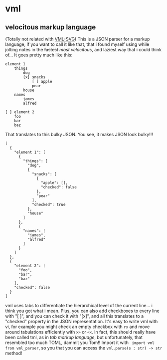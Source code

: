 # vml
## velocitous markup language
(Totally not related with [VML-SVG](https://en.wikipedia.org/wiki/Vector_Markup_Language)\)
This is a JSON parser for a markup language, if you want to call it like that, that i found myself using while jolting notes in the ~~fastest~~ *most velocitous*, and laziest way that i could think of... It goes pretty much like this:

```
element 1
	things
		dog
		[x] snacks
			[ ] apple
			pear
		house
	names
		james
		alfred

[ ] element 2
	foo
	bar
	baz
```
That translates to this bulky JSON. You see, it makes JSON look bulky!!!
```
[
  {
    "element 1": [
      {
        "things": [
          "dog",
          {
            "snacks": [
              {
                "apple": [],
                "checked": false
              },
              "pear"
            ],
            "checked": true
          },
          "house"
        ]
      },
      {
        "names": [
          "james",
          "alfred"
        ]
      }
    ]
  },
  {
    "element 2": [
      "foo",
      "bar",
      "baz"
    ],
    "checked": false
  }
]
```
vml uses tabs to differentiate the hierarchical level of the current line... i think you got what i mean. Plus, you can also add checkboxes to every line with "[ ]", and you can check it with "[x]", and all this translates to a "checked" property in the JSON representation. It's easy to write vml with vi, for example you might check an empty checkbox with ```rx``` and move around tabulations efficiently with ```>>``` or ```<<```. In fact, this should really have been called tml, as in *tab markup language*, but unfortunately, that resembled too much TOML, dammit you Tom!!
Import it with ``` import vml from vml_parser```, so you that you can access the ```vml.parse(s : str) -> str``` method!
